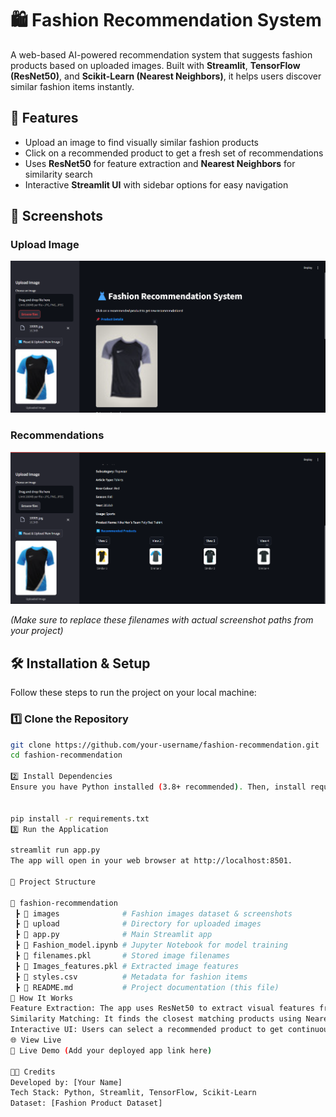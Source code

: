 # 🛍️ Fashion Recommendation System  

A web-based AI-powered recommendation system that suggests fashion products based on uploaded images. Built with **Streamlit**, **TensorFlow (ResNet50)**, and **Scikit-Learn (Nearest Neighbors)**, it helps users discover similar fashion items instantly.

## 🚀 Features  

- Upload an image to find visually similar fashion products  
- Click on a recommended product to get a fresh set of recommendations  
- Uses **ResNet50** for feature extraction and **Nearest Neighbors** for similarity search  
- Interactive **Streamlit UI** with sidebar options for easy navigation  

## 📸 Screenshots  

### Upload Image  
![Upload Image](pic1.png)  

### Recommendations  
![Recommendations](pic2.png)  

_(Make sure to replace these filenames with actual screenshot paths from your project)_

## 🛠️ Installation & Setup  

Follow these steps to run the project on your local machine:  

### 1️⃣ Clone the Repository  
```bash
git clone https://github.com/your-username/fashion-recommendation.git
cd fashion-recommendation

2️⃣ Install Dependencies
Ensure you have Python installed (3.8+ recommended). Then, install required libraries:


pip install -r requirements.txt
3️⃣ Run the Application

streamlit run app.py
The app will open in your web browser at http://localhost:8501.

📂 Project Structure

📂 fashion-recommendation
 ┣ 📂 images              # Fashion images dataset & screenshots
 ┣ 📂 upload              # Directory for uploaded images
 ┣ 📜 app.py              # Main Streamlit app
 ┣ 📜 Fashion_model.ipynb # Jupyter Notebook for model training
 ┣ 📜 filenames.pkl       # Stored image filenames
 ┣ 📜 Images_features.pkl # Extracted image features
 ┣ 📜 styles.csv          # Metadata for fashion items
 ┣ 📜 README.md           # Project documentation (this file)
🎯 How It Works
Feature Extraction: The app uses ResNet50 to extract visual features from uploaded images.
Similarity Matching: It finds the closest matching products using Nearest Neighbors (Euclidean distance).
Interactive UI: Users can select a recommended product to get continuous recommendations.
🌐 View Live
🔗 Live Demo (Add your deployed app link here)

👨‍💻 Credits
Developed by: [Your Name]
Tech Stack: Python, Streamlit, TensorFlow, Scikit-Learn
Dataset: [Fashion Product Dataset]
